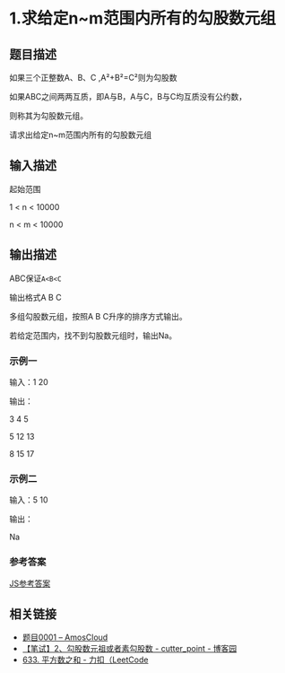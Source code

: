 # 1.求给定n~m范围内所有的勾股数元组

## 题目描述

如果三个正整数A、B、C ,A²+B²=C²则为勾股数

如果ABC之间两两互质，即A与B，A与C，B与C均互质没有公约数，

则称其为勾股数元组。

请求出给定n~m范围内所有的勾股数元组

## 输入描述

起始范围

1 < n < 10000

n < m < 10000

## 输出描述

ABC保证`A<B<C`

输出格式A B C

多组勾股数元组，按照A B C升序的排序方式输出。

若给定范围内，找不到勾股数元组时，输出Na。

### 示例一

输入：1 20

输出：

3 4 5

5 12 13

8 15 17

### 示例二

输入：5 10

输出：

Na

### 参考答案

[JS参考答案](./index.js)

## 相关链接

- [题目0001 – AmosCloud](http://www.amoscloud.com/?p=2385)
- [【笔试】2、勾股数元祖或者素勾股数 - cutter_point - 博客园](https://www.cnblogs.com/cutter-point/p/12467810.html)
- [633. 平方数之和 - 力扣（LeetCode](https://leetcode.cn/problems/sum-of-square-numbers/)
